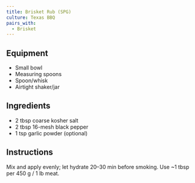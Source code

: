 ```yaml
---
title: Brisket Rub (SPG)
culture: Texas BBQ
pairs_with:
  - Brisket
---
```


## Equipment
- Small bowl
- Measuring spoons
- Spoon/whisk
- Airtight shaker/jar

## Ingredients
- 2 tbsp coarse kosher salt
- 2 tbsp 16-mesh black pepper
- 1 tsp garlic powder (optional)

## Instructions
Mix and apply evenly; let hydrate 20–30 min before smoking.
Use ~1 tbsp per 450 g / 1 lb meat.